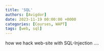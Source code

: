 ```yaml
---
title: 'SQL'
authors: [Avigdor]
date: 2023-11-19 00:00:00 +0000
categories: [Courses, WAPT]
tags: [web, sql]
---
```




how we hack web-site with SQL-Injection ....